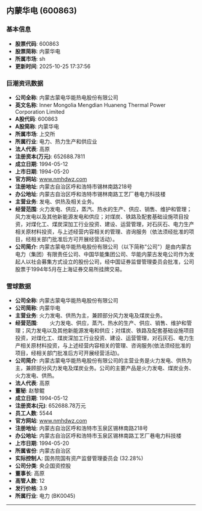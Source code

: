 ## 内蒙华电 (600863)

### 基本信息

- **股票代码**: 600863
- **股票简称**: 内蒙华电
- **所属市场**: sh
- **更新时间**: 2025-10-25 17:37:56

### 巨潮资讯数据

- **公司全称**: 内蒙古蒙电华能热电股份有限公司
- **英文名称**: Inner Mongolia Mengdian Huaneng Thermal Power Corporation Limited
- **A股代码**: 600863
- **A股简称**: 内蒙华电
- **所属市场**: 上交所
- **所属行业**: 电力、热力生产和供应业
- **法人代表**: 高原
- **注册资本(万元)**: 652688.7811
- **成立日期**: 1994-05-12
- **上市日期**: 1994-05-20
- **官方网站**: www.nmhdwz.com
- **注册地址**: 内蒙古自治区呼和浩特市锡林南路218号
- **办公地址**: 内蒙古自治区呼和浩特市锡林南路工艺厂巷电力科技楼
- **主营业务**: 发电、供热及相关业务。
- **经营范围**: 火力发电、供应，蒸汽、热水的生产、供应、销售、维护和管理；风力发电以及其他新能源发电和供应；对煤炭、铁路及配套基础设施项目投资，对煤化工、煤炭深加工行业投资、建设、运营管理，对石灰石、电力生产相关原材料投资，与上述经营内容相关的管理、咨询服务（依法须经批准的项目，经相关部门批准后方可开展经营活动）。
- **公司简介**: 内蒙古蒙电华能热电股份有限公司（以下简称"公司"）是由内蒙古电力（集团）有限责任公司、中国华能集团公司、华能内蒙古发电公司作为发起人以社会募集方式设立的股份公司，经中国证券监督管理委员会批准，公司股票于1994年5月在上海证券交易所挂牌交易。

### 雪球数据

- **公司全称**: 内蒙古蒙电华能热电股份有限公司
- **公司简称**: 内蒙华电
- **主营业务**: 火力发电、供热为主，兼顾部分风力发电及煤炭业务。
- **经营范围**: 　　火力发电、供应，蒸汽、热水的生产、供应、销售、维护和管理；风力发电以及其他新能源发电和供应；对煤炭、铁路及配套基础设施项目投资，对煤化工、煤炭深加工行业投资、建设、运营管理，对石灰石、电力生产相关原材料投资，与上述经营内容相关的管理、咨询服务(依法须经批准的项目，经相关部门批准后方可开展经营活动)。
- **公司简介**: 内蒙古蒙电华能热电股份有限公司的主营业务是火力发电、供热为主，兼顾部分风力发电及煤炭业务。公司的主要产品是火力发电、煤炭业务、火力发电、供热。
- **法人代表**: 高原
- **董秘**: 赵黎鲲
- **成立日期**: 1994-05-12
- **注册资本(元)**: 652688.78万元
- **员工人数**: 5544
- **官方网站**: www.nmhdwz.com
- **注册地址**: 内蒙古自治区呼和浩特市玉泉区锡林南路218号
- **办公地址**: 内蒙古自治区呼和浩特市玉泉区锡林南路工艺厂巷电力科技楼
- **上市日期**: 1994-05-20
- **所属省份**: 内蒙古自治区
- **实际控制人**: 国务院国有资产监督管理委员会 (32.28%)
- **公司分类**: 央企国资控股
- **董事长**: 高原
- **高管人数**: 12
- **发行价格**: 3.9
- **所属行业**: 电力 (BK0045)

---